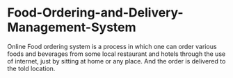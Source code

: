 # Food-Ordering-and-Delivery-Management-System
Online Food ordering system is a process in which one can order various foods and beverages from some local restaurant and hotels through the use of internet, just by sitting at home or any place. And the order is delivered to the told location.
